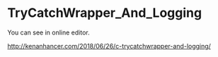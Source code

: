 # TryCatchWrapper_And_Logging

You can see in online editor.

http://kenanhancer.com/2018/06/26/c-trycatchwrapper-and-logging/
